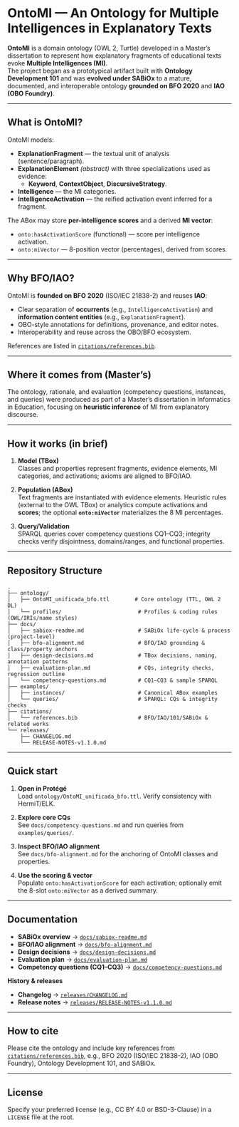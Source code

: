 # OntoMI — An Ontology for Multiple Intelligences in Explanatory Texts

**OntoMI** is a domain ontology (OWL 2, Turtle) developed in a Master’s dissertation to represent how explanatory fragments of educational texts evoke **Multiple Intelligences (MI)**.  
The project began as a prototypical artifact built with **Ontology Development 101** and was **evolved under SABiOx** to a mature, documented, and interoperable ontology **grounded on BFO 2020** and **IAO (OBO Foundry)**.

---

## What is OntoMI?

OntoMI models:
- **ExplanationFragment** — the textual unit of analysis (sentence/paragraph).
- **ExplanationElement** *(abstract)* with three specializations used as evidence:
  - **Keyword**, **ContextObject**, **DiscursiveStrategy**.
- **Intelligence** — the MI categories.
- **IntelligenceActivation** — the reified activation event inferred for a fragment.

The ABox may store **per-intelligence scores** and a derived **MI vector**:
- `onto:hasActivationScore` (functional) — score per intelligence activation.
- `onto:miVector` — 8-position vector (percentages), derived from scores.

---

## Why BFO/IAO?

OntoMI is **founded on BFO 2020** (ISO/IEC 21838-2) and reuses **IAO**:
- Clear separation of **occurrents** (e.g., `IntelligenceActivation`) and **information content entities** (e.g., `ExplanationFragment`).
- OBO-style annotations for definitions, provenance, and editor notes.
- Interoperability and reuse across the OBO/BFO ecosystem.

References are listed in [`citations/references.bib`](citations/references.bib).

---

## Where it comes from (Master’s)

The ontology, rationale, and evaluation (competency questions, instances, and queries) were produced as part of a Master’s dissertation in Informatics in Education, focusing on **heuristic inference** of MI from explanatory discourse.

---

## How it works (in brief)

1. **Model (TBox)**  
   Classes and properties represent fragments, evidence elements, MI categories, and activations; axioms are aligned to BFO/IAO.

2. **Population (ABox)**  
   Text fragments are instantiated with evidence elements. Heuristic rules (external to the OWL TBox) or analytics compute activations and **scores**; the optional **`onto:miVector`** materializes the 8 MI percentages.

3. **Query/Validation**  
   SPARQL queries cover competency questions CQ1–CQ3; integrity checks verify disjointness, domains/ranges, and functional properties.

---

## Repository Structure

```
.
├── ontology/
│   ├── OntoMI_unificada_bfo.ttl        # Core ontology (TTL, OWL 2 DL)
│   └── profiles/                        # Profiles & coding rules (OWL/IRIs/name styles)
├── docs/
│   ├── sabiox-readme.md                 # SABiOx life-cycle & process (project-level)
│   ├── bfo-alignment.md                 # BFO/IAO grounding & class/property anchors
│   ├── design-decisions.md              # TBox decisions, naming, annotation patterns
│   ├── evaluation-plan.md               # CQs, integrity checks, regression outline
│   └── competency-questions.md          # CQ1–CQ3 & sample SPARQL
├── examples/
│   ├── instances/                       # Canonical ABox examples
│   └── queries/                         # SPARQL: CQs & integrity checks
├── citations/
│   └── references.bib                   # BFO/IAO/101/SABiOx & related works
└── releases/
    ├── CHANGELOG.md
    └── RELEASE-NOTES-v1.1.0.md
```

---

## Quick start

1. **Open in Protégé**  
   Load `ontology/OntoMI_unificada_bfo.ttl`. Verify consistency with HermiT/ELK.

2. **Explore core CQs**  
   See `docs/competency-questions.md` and run queries from `examples/queries/`.

3. **Inspect BFO/IAO alignment**  
   See `docs/bfo-alignment.md` for the anchoring of OntoMI classes and properties.

4. **Use the scoring & vector**  
   Populate `onto:hasActivationScore` for each activation; optionally emit the 8-slot `onto:miVector` as a derived summary.

---

## Documentation

- **SABiOx overview** → [`docs/sabiox-readme.md`](docs/sabiox-readme.md)  
- **BFO/IAO alignment** → [`docs/bfo-alignment.md`](docs/bfo-alignment.md)  
- **Design decisions** → [`docs/design-decisions.md`](docs/design-decisions.md)  
- **Evaluation plan** → [`docs/evaluation-plan.md`](docs/evaluation-plan.md)  
- **Competency questions (CQ1–CQ3)** → [`docs/competency-questions.md`](docs/competency-questions.md)

**History & releases**
- **Changelog** → [`releases/CHANGELOG.md`](releases/CHANGELOG.md)  
- **Release notes** → [`releases/RELEASE-NOTES-v1.1.0.md`](releases/RELEASE-NOTES-v1.1.0.md)

---

## How to cite

Please cite the ontology and include key references from [`citations/references.bib`](citations/references.bib), e.g., BFO 2020 (ISO/IEC 21838-2), IAO (OBO Foundry), Ontology Development 101, and SABiOx.

---

## License

Specify your preferred license (e.g., CC BY 4.0 or BSD-3-Clause) in a `LICENSE` file at the root.
